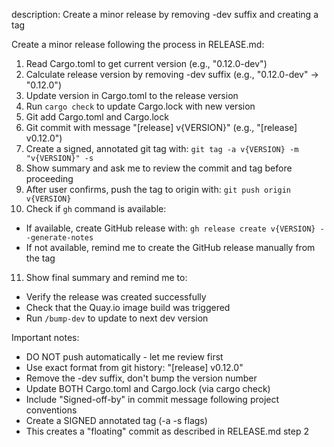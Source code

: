 description: Create a minor release by removing -dev suffix and creating a tag

Create a minor release following the process in RELEASE.md:

1. Read Cargo.toml to get current version (e.g., "0.12.0-dev")
2. Calculate release version by removing -dev suffix (e.g., "0.12.0-dev" -> "0.12.0")
3. Update version in Cargo.toml to the release version
4. Run `cargo check` to update Cargo.lock with new version
5. Git add Cargo.toml and Cargo.lock
6. Git commit with message "[release] v{VERSION}" (e.g., "[release] v0.12.0")
7. Create a signed, annotated git tag with: `git tag -a v{VERSION} -m "v{VERSION}" -s`
8. Show summary and ask me to review the commit and tag before proceeding
9. After user confirms, push the tag to origin with: `git push origin v{VERSION}`
10. Check if `gh` command is available:
   - If available, create GitHub release with: `gh release create v{VERSION} --generate-notes`
   - If not available, remind me to create the GitHub release manually from the tag
11. Show final summary and remind me to:
   - Verify the release was created successfully
   - Check that the Quay.io image build was triggered
   - Run `/bump-dev` to update to next dev version

Important notes:
- DO NOT push automatically - let me review first
- Use exact format from git history: "[release] v0.12.0"
- Remove the -dev suffix, don't bump the version number
- Update BOTH Cargo.toml and Cargo.lock (via cargo check)
- Include "Signed-off-by" in commit message following project conventions
- Create a SIGNED annotated tag (-a -s flags)
- This creates a "floating" commit as described in RELEASE.md step 2
